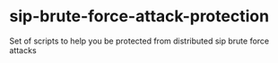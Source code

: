 # sip-brute-force-attack-protection
Set of scripts to help you be protected from distributed sip brute force attacks
